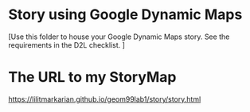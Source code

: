 # Story using Google Dynamic Maps

[Use this folder to house your Google Dynamic Maps story. See the requirements in the D2L checklist. ]

# The URL to my StoryMap
https://lilitmarkarian.github.io/geom99lab1/story/story.html
